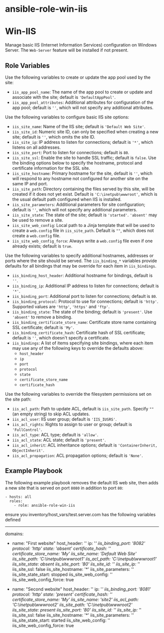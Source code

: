 # ansible-role-win-iis
Win-IIS
=======

Manage basic IIS (Internet Information Services) configuration on Windows
Server. The `Web-Server` feature will be installed if not present.

Role Variables
--------------

Use the following variables to create or update the app pool used by the site:

- `iis_app_pool_name`: The name of the app pool to create or update and
  associate with the site; default is `'DefaultAppPool'`.
- `iis_app_pool_attributes`: Additional attributes for configuration of the app
  pool; default is `''`, which will not specify any additional attributes.

Use the following variables to configure basic IIS site options:

- `iis_site_name`: Name of the IIS site; default is `'Default Web Site'`.
- `iis_site_id`: Numeric site ID, can only be specified when creating a new
  site; default is `''`, which omits the site ID.
- `iis_site_ip`: IP address to listen for connections; default is `'*'`, which
  listens on all addresses.
- `iis_site_port`: Port to listen for connections; default is `80`.
- `iis_site_ssl`: Enable the site to handle SSL traffic; default is `false`. Use
  the binding options below to specify the hostname, protocol and certificate
  information for the SSL site.
- `iis_site_hostname`: Primary hostname for the site, default is `''`, which
  will respond to any hostname not configured for another site on the same IP
  and port.
- `iis_site_path`: Directory containing the files served by this site, will be
  created if it does not yet exist. Default is `'C:\inetpub\wwwroot'`, which is
  the usual default path configured when IIS is installed.
- `iis_site_parameters`: Additional parameters for site configuration; default
  is `''`, which will not specify any additional parameters.
- `iis_site_state`: The state of the site; default is `'started'`. `'absent'`
  may be used to remove a site.
- `iis_site_web_config`: Local path to a Jinja template that will be used to
  create a `web.config` file in `iis_site_path`. Default is `""`, which does not
  create a `web.config` file.
- `iis_site_web_config_force`: Always write a `web.config` file even if one
  already exists; default is `true`.

Use the following variables to specify additional hostnames, addresses or ports
where the site should be served. The `iis_binding_*` variables provide defaults
for all bindings that may be override for each item in `iis_bindings`.

- `iis_binding_host_header`: Additional hostname for bindings, default is `''`.
- `iis_binding_ip`: Additional IP address to listen for connections; default is
  `'*'`.
- `iis_binding_port`: Additional port to listen for connections; default is
  `80`.
- `iis_binding_protocol`: Protocol to use for connections; default is `'http'`.
  Supported values are `'http'`, `'https'` and `'ftp'`.
- `iis_binding_state`: The state of the binding; default is `'present'`. Use
  `'absent'` to remove a binding.
- `iis_binding_certificate_store_name`: Certificate store name containing SSL
  certificate; default is `'My'`.
- `iis_binding_certificate_hash`: Certificate hash of SSL certificate; default
  is `''`, which doesn't specify a certificate.
- `iis_bindings`: A list of items specifying site bindings, where each item may
  use any of the following keys to override the defaults above:
  - `host_header`
  - `ip`
  - `port`
  - `protocol`
  - `state`
  - `certificate_store_name`
  - `certificate_hash`

Use the following variables to override the filesystem permissions set on the
site path:

- `iis_acl_path`: Path to update ACL, default is `iis_site_path`. Specify `""`
  (an empty string) to skip ACL updates.
- `iis_acl_user`: IIS user group; default is `'IIS_IUSRS'`.
- `iis_acl_rights`: Rights to assign to user or group; default is
  `'FullControl'`.
- `iis_acl_type`: ACL type; default is `'allow'`.
- `iis_acl_state`: ACL state; default is `'present'`.
- `iis_acl_inherit`: ACL inheritance options; default is
  `'ContainerInherit, ObjectInherit'`.
- `iis_acl_propagation`: ACL propagation options; default is `'None'`.

Example Playbook
----------------

The following example playbook removes the default IIS web site, then adds a new
site that is served on port `8080` in addition to port `80`:

    - hosts: all
      roles:
        - role: ansible-role-win-iis


ensure you inventory/host_vars/test.server.com has the following variables defined

---
domains:
  - name: "First website"
    host_header: ''
    ip: '*'
    iis_binding_port: '8082'
    protocol: 'http'
    state: 'absent'
    certificate_hash: ''
    certificate_store_name: 'My'
    iis_site_name: 'Default Web Site'
    iis_site_path: 'C:\inetpub\wwwroot1'
    iis_acl_path:  'C:\inetpub\wwwroot1'
    iis_site_state: absent
    iis_site_port: '80'
    iis_site_id: ''
    iis_site_ip: '*'
    iis_site_ssl: false
    iis_site_hostname: '*'
    iis_site_parameters: ''
    iis_site_state_start: stopped
    iis_site_web_config: ''
    iis_site_web_config_force: true

  - name: "Second website"
    host_header: ''
    ip: '*'
    iis_binding_port: '8081'
    protocol: 'http'
    state: 'present'
    certificate_hash: ''
    certificate_store_name: 'My'
    iis_site_name: 'site2'
    iis_acl_path: 'C:\inetpub\wwwroot2'
    iis_site_path: 'C:\inetpub\wwwroot2'
    iis_site_state: present
    iis_site_port: '80'
    iis_site_id: ''
    iis_site_ip: '*'
    iis_site_ssl: false
    iis_site_hostname: '*'
    iis_site_parameters: ''
    iis_site_state_start: started
    iis_site_web_config: ''
    iis_site_web_config_force: true


